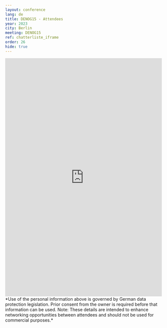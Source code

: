```yaml
---
layout: conference
lang: de
title: DENOG15 - Attendees
year: 2023
city: Berlin
meeting: DENOG15
ref: chatterliste_iframe
order: 26
hide: true
---
```

<iframe src="https://www.denog.de/pretix-attendeelist/denog15/" width="100%" height="768" frameborder="0" scrolling="yes" marginheight="0" marginwidth="0" name="Attendeelist" title="DENOG15 Attendees">
  <!-- Textalternativen werden nicht unterstützt -->
</iframe>
<br> 
*Use of the personal information above is governed by German data protection legislation. Prior consent from the owner is required before that information can be used. Note: These details are intended to enhance networking opportunities between attendees and should not be used for commercial purposes.*
